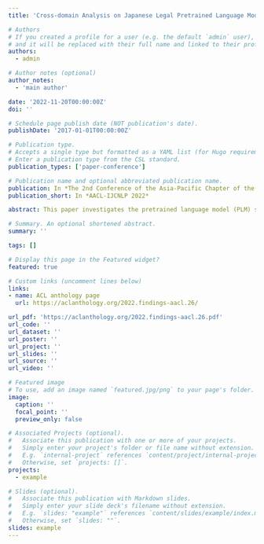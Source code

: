 ```yaml
---
title: 'Cross-domain Analysis on Japanese Legal Pretrained Language Models (main author)'

# Authors
# If you created a profile for a user (e.g. the default `admin` user), write the username (folder name) here
# and it will be replaced with their full name and linked to their profile.
authors:
  - admin

# Author notes (optional)
author_notes:
  - 'main author'

date: '2022-11-20T00:00:00Z'
doi: ''

# Schedule page publish date (NOT publication's date).
publishDate: '2017-01-01T00:00:00Z'

# Publication type.
# Accepts a single type but formatted as a YAML list (for Hugo requirements).
# Enter a publication type from the CSL standard.
publication_types: ['paper-conference']

# Publication name and optional abbreviated publication name.
publication: In *The 2nd Conference of the Asia-Pacific Chapter of the Association for Computational Linguistics and the 12th International Joint Conference on Natural Language Processing*
publication_short: In *AACL-IJCNLP 2022*

abstract: This paper investigates the pretrained language model (PLM) specialised in the Japanese legal domain. We create PLMs using different pretraining strategies and investigate their performance across multiple domains. Our findings are (i) the PLM built with general domain data can be improved by further pretraining with domain-specific data, (ii) domain-specific PLMs can learn domain-specific and general word meanings simultaneously and can distinguish them, (iii) domain-specific PLMs work better on its target domain; still, the PLMs retain the information learnt in the original PLM even after being further pretrained with domainspecific data, (iv) the PLMs sequentially pretrained with corpora of different domains show high performance for the later learnt domains.

# Summary. An optional shortened abstract.
summary: ''

tags: []

# Display this page in the Featured widget?
featured: true

# Custom links (uncomment lines below)
links:
- name: ACL anthology page
  url: https://aclanthology.org/2022.findings-aacl.26/

url_pdf: 'https://aclanthology.org/2022.findings-aacl.26.pdf'
url_code: ''
url_dataset: ''
url_poster: ''
url_project: ''
url_slides: ''
url_source: ''
url_video: ''

# Featured image
# To use, add an image named `featured.jpg/png` to your page's folder.
image:
  caption: ''
  focal_point: ''
  preview_only: false

# Associated Projects (optional).
#   Associate this publication with one or more of your projects.
#   Simply enter your project's folder or file name without extension.
#   E.g. `internal-project` references `content/project/internal-project/index.md`.
#   Otherwise, set `projects: []`.
projects:
  - example

# Slides (optional).
#   Associate this publication with Markdown slides.
#   Simply enter your slide deck's filename without extension.
#   E.g. `slides: "example"` references `content/slides/example/index.md`.
#   Otherwise, set `slides: ""`.
slides: example
---
```



